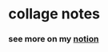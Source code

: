 # collage notes
### see more on my [notion](https://crystal-eyelash-252.notion.site/796b56e79f2f48d79354e8ae3de40d59)
